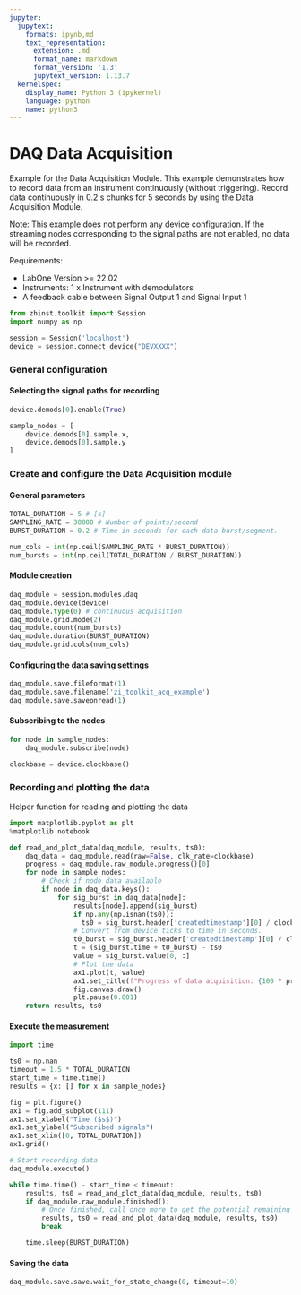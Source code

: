 ```yaml
---
jupyter:
  jupytext:
    formats: ipynb,md
    text_representation:
      extension: .md
      format_name: markdown
      format_version: '1.3'
      jupytext_version: 1.13.7
  kernelspec:
    display_name: Python 3 (ipykernel)
    language: python
    name: python3
---
```


# DAQ Data Acquisition

Example for the Data Acquisition Module. This example demonstrates
how to record data from an instrument continuously (without triggering).
Record data continuously in 0.2 s chunks for 5 seconds by using the Data Acquisition Module.

Note:
This example does not perform any device configuration. If the streaming
nodes corresponding to the signal paths are not enabled, no data will be
recorded.

Requirements:

* LabOne Version >= 22.02
* Instruments:
    1 x Instrument with demodulators
* A feedback cable between Signal Output 1 and Signal Input 1

```python
from zhinst.toolkit import Session
import numpy as np

session = Session('localhost')
device = session.connect_device("DEVXXXX")
```

### General configuration


#### Selecting the signal paths for recording

```python
device.demods[0].enable(True)

sample_nodes = [
    device.demods[0].sample.x,
    device.demods[0].sample.y
]
```

### Create and configure the Data Acquisition module


#### General parameters

```python
TOTAL_DURATION = 5 # [s]
SAMPLING_RATE = 30000 # Number of points/second
BURST_DURATION = 0.2 # Time in seconds for each data burst/segment.

num_cols = int(np.ceil(SAMPLING_RATE * BURST_DURATION))
num_bursts = int(np.ceil(TOTAL_DURATION / BURST_DURATION))
```

#### Module creation

```python
daq_module = session.modules.daq
daq_module.device(device)
daq_module.type(0) # continuous acquisition
daq_module.grid.mode(2)
daq_module.count(num_bursts)
daq_module.duration(BURST_DURATION)
daq_module.grid.cols(num_cols)
```

#### Configuring the data saving settings

```python
daq_module.save.fileformat(1)
daq_module.save.filename('zi_toolkit_acq_example')
daq_module.save.saveonread(1)
```

#### Subscribing to the nodes

```python
for node in sample_nodes:
    daq_module.subscribe(node)
```

```python
clockbase = device.clockbase()
```

### Recording and plotting the data


Helper function for reading and plotting the data

```python
import matplotlib.pyplot as plt
%matplotlib notebook
```

```python
def read_and_plot_data(daq_module, results, ts0):
    daq_data = daq_module.read(raw=False, clk_rate=clockbase)
    progress = daq_module.raw_module.progress()[0]
    for node in sample_nodes:
        # Check if node data available
        if node in daq_data.keys():
            for sig_burst in daq_data[node]:
                results[node].append(sig_burst)
                if np.any(np.isnan(ts0)):
                  ts0 = sig_burst.header['createdtimestamp'][0] / clockbase
                # Convert from device ticks to time in seconds.
                t0_burst = sig_burst.header['createdtimestamp'][0] / clockbase
                t = (sig_burst.time + t0_burst) - ts0
                value = sig_burst.value[0, :]
                # Plot the data
                ax1.plot(t, value)
                ax1.set_title(f"Progress of data acquisition: {100 * progress:.2f}%.")
                fig.canvas.draw()
                plt.pause(0.001)
    return results, ts0
```

#### Execute the measurement

```python
import time

ts0 = np.nan
timeout = 1.5 * TOTAL_DURATION
start_time = time.time()
results = {x: [] for x in sample_nodes}

fig = plt.figure()
ax1 = fig.add_subplot(111)
ax1.set_xlabel("Time ($s$)")
ax1.set_ylabel("Subscribed signals")
ax1.set_xlim([0, TOTAL_DURATION])
ax1.grid()

# Start recording data
daq_module.execute()

while time.time() - start_time < timeout:
    results, ts0 = read_and_plot_data(daq_module, results, ts0)
    if daq_module.raw_module.finished():
        # Once finished, call once more to get the potential remaining data.
        results, ts0 = read_and_plot_data(daq_module, results, ts0)
        break

    time.sleep(BURST_DURATION)
```

#### Saving the data

```python
daq_module.save.save.wait_for_state_change(0, timeout=10)
```
